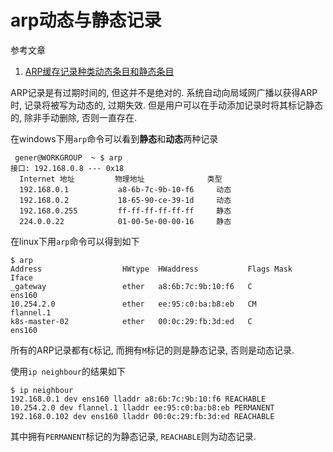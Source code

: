# arp动态与静态记录

参考文章

1. [ARP缓存记录种类动态条目和静态条目](https://my.oschina.net/u/1585857/blog/397725)

ARP记录是有过期时间的, 但这并不是绝对的. 系统自动向局域网广播以获得ARP时, 记录将被写为动态的, 过期失效. 但是用户可以在手动添加记录时将其标记静态的, 除非手动删除, 否则一直存在.

在windows下用`arp`命令可以看到**静态**和**动态**两种记录

```
 gener@WORKGROUP  ~ $ arp
接口: 192.168.0.8 --- 0x18
  Internet 地址         物理地址              类型
  192.168.0.1           a8-6b-7c-9b-10-f6     动态
  192.168.0.2           18-65-90-ce-39-1d     动态
  192.168.0.255         ff-ff-ff-ff-ff-ff     静态
  224.0.0.22            01-00-5e-00-00-16     静态
```

在linux下用`arp`命令可以得到如下

```console
$ arp
Address                  HWtype  HWaddress           Flags Mask            Iface
_gateway                 ether   a8:6b:7c:9b:10:f6   C                     ens160
10.254.2.0               ether   ee:95:c0:ba:b8:eb   CM                    flannel.1
k8s-master-02            ether   00:0c:29:fb:3d:ed   C                     ens160
```

所有的ARP记录都有`C`标记, 而拥有`M`标记的则是静态记录, 否则是动态记录.

使用`ip neighbour`的结果如下

```console
$ ip neighbour
192.168.0.1 dev ens160 lladdr a8:6b:7c:9b:10:f6 REACHABLE
10.254.2.0 dev flannel.1 lladdr ee:95:c0:ba:b8:eb PERMANENT
192.168.0.102 dev ens160 lladdr 00:0c:29:fb:3d:ed REACHABLE
```

其中拥有`PERMANENT`标记的为静态记录, `REACHABLE`则为动态记录.
